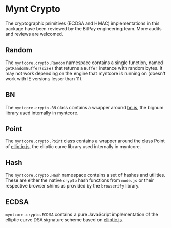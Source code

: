 # Mynt Crypto
The cryptographic primitives (ECDSA and HMAC) implementations in this package have been reviewed by the BitPay engineering team. More audits and reviews are welcomed.

## Random
The `myntcore.crypto.Random` namespace contains a single function, named `getRandomBuffer(size)` that returns a `Buffer` instance with random bytes. It may not work depending on the engine that myntcore is running on (doesn't work with IE versions lesser than 11).

## BN
The `myntcore.crypto.BN` class contains a wrapper around [bn.js](https://github.com/indutny/bn.js), the bignum library used internally in myntcore.

## Point
The `myntcore.crypto.Point` class contains a wrapper around the class Point of [elliptic.js](https://github.com/indutny/elliptic), the elliptic curve library used internally in myntcore.

## Hash
The `myntcore.crypto.Hash` namespace contains a set of hashes and utilities. These are either the native `crypto` hash functions from `node.js` or their respective browser shims as provided by the `browserify` library.

## ECDSA
`myntcore.crypto.ECDSA` contains a pure JavaScript implementation of the elliptic curve DSA signature scheme based on [elliptic.js](https://github.com/indutny/elliptic).
